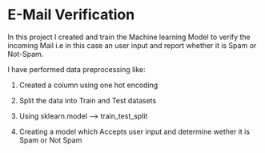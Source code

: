 # E-Mail Verification
In this project I created and train the Machine learning Model to verify the incoming Mail i.e in this case an user input and report whether it is Spam or Not-Spam.  

I have performed data preprocessing like:

  1. Created a column using one hot encoding
  
  2. Split the data into Train and Test datasets
  
  3. Using sklearn.model --> train_test_split
  
  4. Creating a model which Accepts user input and determine wether it is Spam or Not Spam

